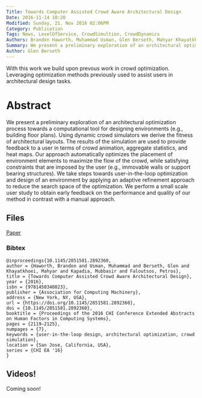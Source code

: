 ```yaml
---
Title: Towards Computer Assisted Crowd Aware Architectural Design
Date: 2016-11-14 10:20
Modified: Sunday, 21. Nov 2016 02:06PM 
Category: Publication
Tags: News, LevelOfService, CrowdSimultion, CrowdDynamics
Authors: Brandon Haworth, Muhammad Usman, Glen Berseth, Mahyar Khayatkhoei, Mubbasir Turab Kapadia, Petros Faloutsos
Summary: We present a preliminary exploration of an architectural optimization process towards a computational tool for designing environments (e.g., building floor plans). Using dynamic crowd simulators we derive the fitness of architectural layouts. The results of the simulation are used to provide feedback to a user in terms of crowd animation, aggregate statistics, and heat maps. Our approach automatically optimizes the placement of environment elements to maximize the flow of the crowd, while satisfying constraints that are imposed by the user (e.g., immovable walls or support bearing structures). We take steps towards user-in-the-loop optimization and design of an environment by applying an adaptive refinement approach to reduce the search space of the optimization. We perform a small scale user study to obtain early feedback on the performance and quality of our method in contrast with a manual approach.
Author: Glen Berseth
---
```


With this work we build upon prevous work in crowd optimization. Leveraging optimization methods previously used to assist users in architectural design tasks.
									

# Abstract

We present a preliminary exploration of an architectural optimization process towards a computational tool for designing environments (e.g., building floor plans). Using dynamic crowd simulators we derive the fitness of architectural layouts. The results of the simulation are used to provide feedback to a user in terms of crowd animation, aggregate statistics, and heat maps. Our approach automatically optimizes the placement of environment elements to maximize the flow of the crowd, while satisfying constraints that are imposed by the user (e.g., immovable walls or support bearing structures). We take steps towards user-in-the-loop optimization and design of an environment by applying an adaptive refinement approach to reduce the search space of the optimization. We perform a small scale user study to obtain early feedback on the performance and quality of our method in contrast with a manual approach.

## Files

[Paper](http://www.fracturedplane.com/projects/acclmesh/CHI_2016_CODE.pdf)

### Bibtex

```
@inproceedings{10.1145/2851581.2892360,
author = {Haworth, Brandon and Usman, Muhammad and Berseth, Glen and Khayatkhoei, Mahyar and Kapadia, Mubbasir and Faloutsos, Petros},
title = {Towards Computer Assisted Crowd Aware Architectural Design},
year = {2016},
isbn = {9781450340823},
publisher = {Association for Computing Machinery},
address = {New York, NY, USA},
url = {https://doi.org/10.1145/2851581.2892360},
doi = {10.1145/2851581.2892360},
booktitle = {Proceedings of the 2016 CHI Conference Extended Abstracts on Human Factors in Computing Systems},
pages = {2119–2125},
numpages = {7},
keywords = {user-in-the-loop design, architectural optimization, crowd simulation},
location = {San Jose, California, USA},
series = {CHI EA '16}
}
```

## Videos!

Coming soon!

